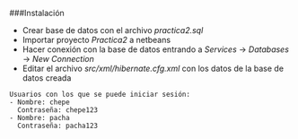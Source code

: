 ###Instalación
- Crear base de datos con el archivo *practica2.sql*
- Importar proyecto *Practica2* a netbeans
- Hacer conexión con la base de datos entrando a *Services* -> *Databases* -> *New Connection*
- Editar el archivo *src/xml/hibernate.cfg.xml* con los datos de la base de datos creada

```
Usuarios con los que se puede iniciar sesión:
- Nombre: chepe
  Contraseña: chepe123
- Nombre: pacha
  Contraseña: pacha123
```